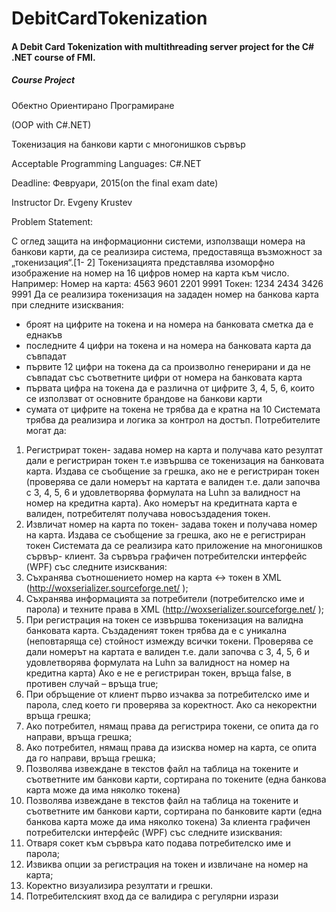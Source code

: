 # DebitCardTokenization
#### A Debit Card Tokenization with multithreading server project for the C# .NET course of FMI.


##### Course Project

Обектно Ориентирано Програмиране

(OOP with C#.NET)

Токенизация на банкови карти с многонишков сървър

Acceptable Programming Languages:	C#.NET 

Deadline:	Февруари, 2015(on the final exam date)

Instructor	Dr. Evgeny Krustev


Problem Statement:

С оглед защита на информационни системи, използващи номера на банкови карти, да се реализира система, предоставяща възможност за „токенизация“.[1- 2] Токенизацията представлява изоморфно изображение на номер на 16 цифров номер на  карта към число. Например:
	Номер на карта:	4563 9601 2201 9991 
	Токен:	1234 2434 3426 9991
Да се реализира токенизация на зададен номер на банкова карта при следните изисквания:
-	броят на цифрите на токена и на номера на банковата сметка да е еднакъв 
-	последните 4 цифри на токена и на номера на банковата карта да съвпадат
-	първите 12 цифри на токена да са произволно генерирани и да не съвпадат със съответните цифри от номера на банковата карта
-	първата цифра на токена да е различна от цифрите 3, 4, 5, 6, които се използват от основните брандове на банкови карти
-	сумата от цифрите на токена не трябва да е кратна на 10
Системата трябва да реализира и логика за контрол на достъп. Потребителите могат да:
1.	Регистрират токен- задава номер на карта и получава като резултат дали е регистриран токен т.е извършва се токенизация на банковата карта. Издава се съобщение за грешка, ако не е регистриран токен (проверява се дали номерът на картата е валиден т.е. дали започва с 3, 4, 5, 6 и удовлетворява формулата на Luhn за валидност на номер на кредитна карта). Ако номерът на кредитната карта е валиден, потребителят получава новосъздадения токен.
2.	Извличат номер на карта по токен-  задава токен и получава номер на карта. Издава се съобщeние за грешка, ако не е регистриран токен
Системата да се реализира като приложение на многонишков сървър- клиент.
За сървъра графичен потребителски интерфейс (WPF) със следните изисквания:
1.	Съхранява съотношението номер на карта <-> токен в XML (http://woxserializer.sourceforge.net/ );
2.	Съхранява информацията за потребители (потребителско име и парола) и техните права в XML (http://woxserializer.sourceforge.net/  );
3.	При регистрация на токен се извършва токенизация на валидна банковата карта. Създаденият токен трябва да е с уникална (неповтаряща се) стойност измежду всички токени. Проверява се дали номерът на картата е валиден т.е. дали започва с 3, 4, 5, 6 и удовлетворява формулата на Luhn за валидност на номер на кредитна карта) Ако е не е регистриран токен, връща false, в противен случай – връща true;
4.	При обръщение от клиент първо изчаква за потребителско име и парола, след което ги проверява за коректност. Ако са некоректни връща грешка;
5.	Ако потребител, нямащ права да регистрира токени, се опита да го направи, връща грешка;
6.	Ако потребител, нямащ права да изисква номер на карта, се опита да го направи, връща грешка;
7.	Позволява извеждане в текстов файл на таблица на токените и съответните им банкови карти, сортирана по токените (една банкова карта може да има няколко токена)
8.	Позволява извеждане в текстов файл на таблица на токените и съответните им банкови карти, сортирана по банковите карти (една банкова карта може да има няколко токена)
За клиента графичен потребителски интерфейс (WPF)  със следните изисквания:
1.	Отваря сокет към сървъра като подава потребителско име и парола;
2.	Извиква опции за регистрация на токен и извличане на номер на карта;
3.	Коректно визуализира резултати и грешки.
4.	Потребителският вход да се валидира с регулярни изрази
